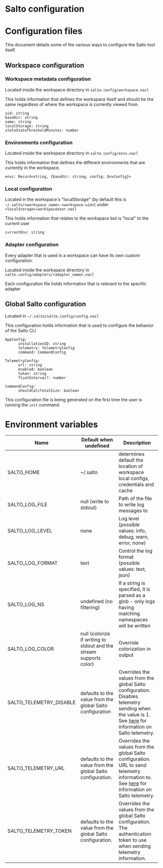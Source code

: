 # Salto configuration

# Configuration files

This document details some of the various ways to configure the Salto tool itself.

## Workspace configuration

### Workspace metadata configuration

Located inside the workspace directory in `salto.config/workspace.nacl`

This holds information that defines the workspace itself and should be the same regardless of where the workspace is currently viewed from
```hcl
uid: string
baseDir: string
name: string
localStorage: string
staleStateThresholdMinutes: number
```

### Environments configuration

Located inside the workspace directory in `salto.config/envs.nacl`

This holds information that defines the different environments that are currently in the workspace.
```hcl
envs: Record<string, {baseDir: string; config: EnvConfig}>
```


### Local configuration

Located in the workspace's "localStorage" (by default this is `~/.salto/<workspace_name>-<workspace-uid>`) under `<localStorage>/workspaceUser.nacl`

This holds information that relates to the workspace but is "local" to the current user
```hcl
currentEnv: string
```

### Adapter configuration

Every adapter that is used in a workspace can have its own custom configuration.

Located inside the workspace directory in `salto.config/adapters/<adapter_name>.nacl`

Each configuration file holds information that is relevant to the specific adapter

## Global Salto configuration

Located in `~/.salto/salto.config/config.nacl`

This configuration holds information that is used to configure the behavior of the Salto CLI
```hcl
AppConfig:
      installationID: string
      telemetry: TelemetryConfig
      command: CommandConfig

TelemetryConfig:
      url: string
      enabled: boolean
      token: string
      flushInterval?: number

CommandConfig:
      shouldCalcTotalSize: boolean
```

This configuration file is being generated on the first time the user
is running the `init` command.

# Environment variables

| Name                   | Default when undefined      | Description
| -----------------------| ----------------------------| -----------
| SALTO\_HOME             | ~/.salto                    | determines default the location of workspace local configs, credentials and cache
| SALTO\_LOG\_FILE         | null (write to stdout)      | Path of the file to write log messages to
| SALTO\_LOG\_LEVEL        | none                        | Log level (possible values: info, debug, warn, error, none)
| SALTO\_LOG\_FORMAT       | text                        | Control the log format (possible values: text, json)
| SALTO\_LOG\_NS           | undefined (no filtering)    | If a string is specified, it is parsed as a glob - only logs having matching namespaces will be written
| SALTO\_LOG\_COLOR        | null (colorize if writing to stdout and the stream supports color) | Override colorization in output
| SALTO\_TELEMETRY\_DISABLE| defaults to the value from the global Salto configuration | Overrides the values from the global Salto configuration. Disables telemetry sending when the value is 1. See [here](telemetry.md) for information on Salto telemetry.
| SALTO\_TELEMETRY\_URL    | defaults to the value from the global Salto configuration. | Overrides the values from the global Salto configuration. URL to send telemetry information to.  See [here](telemetry.md) for information on Salto telemetry.
| SALTO\_TELEMETRY\_TOKEN  | defaults to the value from the global Salto configuration. |Overrides the values from the global Salto configuration. The authentication token to use when sending telemetry information.
